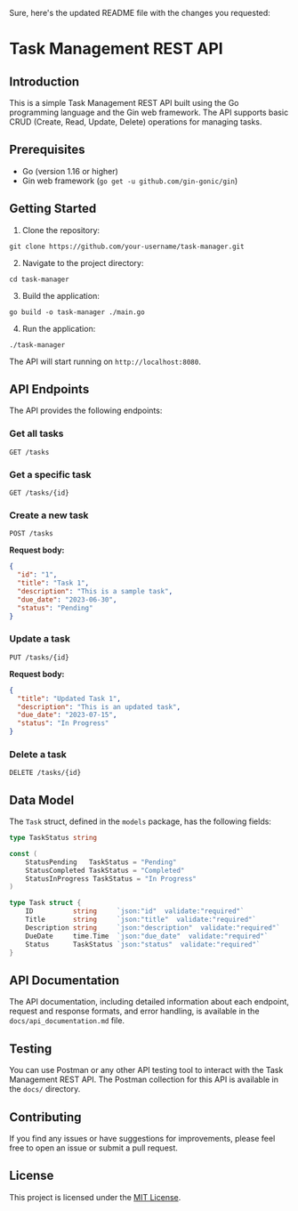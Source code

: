 Sure, here's the updated README file with the changes you requested:

# Task Management REST API

## Introduction
This is a simple Task Management REST API built using the Go programming language and the Gin web framework. The API supports basic CRUD (Create, Read, Update, Delete) operations for managing tasks.

## Prerequisites
- Go (version 1.16 or higher)
- Gin web framework (`go get -u github.com/gin-gonic/gin`)

## Getting Started

1. Clone the repository:
```
git clone https://github.com/your-username/task-manager.git
```

2. Navigate to the project directory:
```
cd task-manager
```

3. Build the application:
```
go build -o task-manager ./main.go
```

4. Run the application:
```
./task-manager
```

The API will start running on `http://localhost:8080`.

## API Endpoints

The API provides the following endpoints:

### Get all tasks
```
GET /tasks
```

### Get a specific task
```
GET /tasks/{id}
```

### Create a new task
```
POST /tasks
```
**Request body:**
```json
{
  "id": "1",
  "title": "Task 1",
  "description": "This is a sample task",
  "due_date": "2023-06-30",
  "status": "Pending"
}
```

### Update a task
```
PUT /tasks/{id}
```
**Request body:**
```json
{
  "title": "Updated Task 1",
  "description": "This is an updated task",
  "due_date": "2023-07-15",
  "status": "In Progress"
}
```

### Delete a task
```
DELETE /tasks/{id}
```

## Data Model
The `Task` struct, defined in the `models` package, has the following fields:

```go
type TaskStatus string

const (
	StatusPending   TaskStatus = "Pending"
	StatusCompleted TaskStatus = "Completed"
	StatusInProgress TaskStatus = "In Progress"
)

type Task struct {
	ID          string     `json:"id"  validate:"required"`
	Title       string     `json:"title"  validate:"required"`
	Description string     `json:"description"  validate:"required"`
	DueDate     time.Time  `json:"due_date"  validate:"required"`
	Status      TaskStatus `json:"status"  validate:"required"`
}
```

## API Documentation
The API documentation, including detailed information about each endpoint, request and response formats, and error handling, is available in the `docs/api_documentation.md` file.

## Testing
You can use Postman or any other API testing tool to interact with the Task Management REST API. The Postman collection for this API is available in the `docs/` directory.

## Contributing
If you find any issues or have suggestions for improvements, please feel free to open an issue or submit a pull request.

## License
This project is licensed under the [MIT License](LICENSE).

